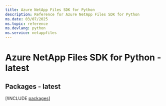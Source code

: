 ```yaml
---
title: Azure NetApp Files SDK for Python
description: Reference for Azure NetApp Files SDK for Python
ms.date: 03/07/2025
ms.topic: reference
ms.devlang: python
ms.service: netappfiles
---
```

# Azure NetApp Files SDK for Python - latest
## Packages - latest
[!INCLUDE [packages](netapp-files-index.md)]